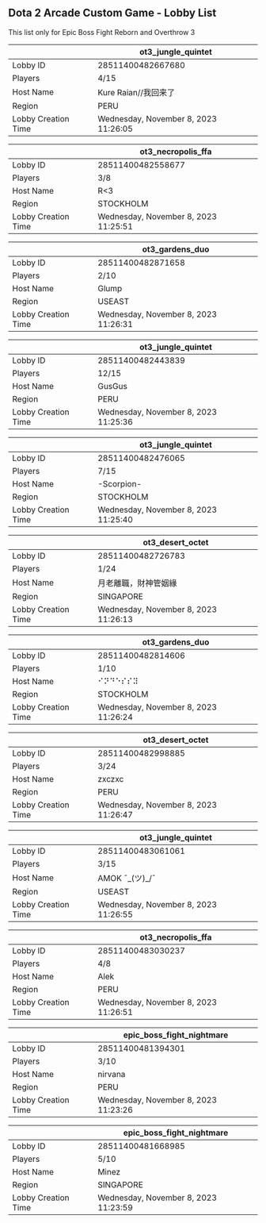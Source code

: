 ## Dota 2 Arcade Custom Game - Lobby List

This list only for Epic Boss Fight Reborn and Overthrow 3

|  | ot3_jungle_quintet |
| ------ | ------ |
| Lobby ID | 28511400482667680 |
| Players | 4/15 |
| Host Name | Kure Raian//我回来了 |
| Region | PERU |
| Lobby Creation Time | Wednesday, November 8, 2023 11:26:05 |


|  | ot3_necropolis_ffa |
| ------ | ------ |
| Lobby ID | 28511400482558677 |
| Players | 3/8 |
| Host Name | R<3 |
| Region | STOCKHOLM |
| Lobby Creation Time | Wednesday, November 8, 2023 11:25:51 |


|  | ot3_gardens_duo |
| ------ | ------ |
| Lobby ID | 28511400482871658 |
| Players | 2/10 |
| Host Name | Glump |
| Region | USEAST |
| Lobby Creation Time | Wednesday, November 8, 2023 11:26:31 |


|  | ot3_jungle_quintet |
| ------ | ------ |
| Lobby ID | 28511400482443839 |
| Players | 12/15 |
| Host Name | GusGus |
| Region | PERU |
| Lobby Creation Time | Wednesday, November 8, 2023 11:25:36 |


|  | ot3_jungle_quintet |
| ------ | ------ |
| Lobby ID | 28511400482476065 |
| Players | 7/15 |
| Host Name | -Scorpion- |
| Region | STOCKHOLM |
| Lobby Creation Time | Wednesday, November 8, 2023 11:25:40 |


|  | ot3_desert_octet |
| ------ | ------ |
| Lobby ID | 28511400482726783 |
| Players | 1/24 |
| Host Name | 月老離職，財神管姻緣 |
| Region | SINGAPORE |
| Lobby Creation Time | Wednesday, November 8, 2023 11:26:13 |


|  | ot3_gardens_duo |
| ------ | ------ |
| Lobby ID | 28511400482814606 |
| Players | 1/10 |
| Host Name | ⠊⠝⠙⠑⠎⠎⠽ |
| Region | STOCKHOLM |
| Lobby Creation Time | Wednesday, November 8, 2023 11:26:24 |


|  | ot3_desert_octet |
| ------ | ------ |
| Lobby ID | 28511400482998885 |
| Players | 3/24 |
| Host Name | zxczxc |
| Region | PERU |
| Lobby Creation Time | Wednesday, November 8, 2023 11:26:47 |


|  | ot3_jungle_quintet |
| ------ | ------ |
| Lobby ID | 28511400483061061 |
| Players | 3/15 |
| Host Name | AMOK ¯\_(ツ)_/¯ |
| Region | USEAST |
| Lobby Creation Time | Wednesday, November 8, 2023 11:26:55 |


|  | ot3_necropolis_ffa |
| ------ | ------ |
| Lobby ID | 28511400483030237 |
| Players | 4/8 |
| Host Name | Alek |
| Region | PERU |
| Lobby Creation Time | Wednesday, November 8, 2023 11:26:51 |


|  | epic_boss_fight_nightmare |
| ------ | ------ |
| Lobby ID | 28511400481394301 |
| Players | 3/10 |
| Host Name | nirvana |
| Region | PERU |
| Lobby Creation Time | Wednesday, November 8, 2023 11:23:26 |


|  | epic_boss_fight_nightmare |
| ------ | ------ |
| Lobby ID | 28511400481668985 |
| Players | 5/10 |
| Host Name | Minez |
| Region | SINGAPORE |
| Lobby Creation Time | Wednesday, November 8, 2023 11:23:59 |



